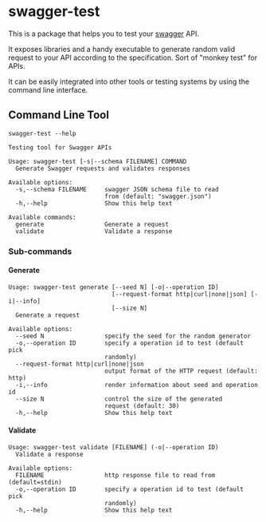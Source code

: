 # swagger-test

This is a package that helps you to test your [swagger](https://swagger.io) API.

It exposes libraries and a handy executable to generate random valid request to
your API according to the specification. Sort of "monkey test" for APIs.

It can be easily integrated into other tools or testing systems by using the
command line interface.

## Command Line Tool

```console
swagger-test --help
```

```
Testing tool for Swagger APIs

Usage: swagger-test [-s|--schema FILENAME] COMMAND
  Generate Swagger requests and validates responses

Available options:
  -s,--schema FILENAME     swagger JSON schema file to read
                           from (default: "swagger.json")
  -h,--help                Show this help text

Available commands:
  generate                 Generate a request
  validate                 Validate a response
```

### Sub-commands

#### Generate

```
Usage: swagger-test generate [--seed N] [-o|--operation ID]
                             [--request-format http|curl|none|json] [-i|--info]
                             [--size N]
  Generate a request

Available options:
  --seed N                 specify the seed for the random generator
  -o,--operation ID        specify a operation id to test (default pick
                           randomly)
  --request-format http|curl|none|json
                           output format of the HTTP request (default: http)
  -i,--info                render information about seed and operation id
  --size N                 control the size of the generated
                           request (default: 30)
  -h,--help                Show this help text
```

#### Validate

```
Usage: swagger-test validate [FILENAME] (-o|--operation ID)
  Validate a response

Available options:
  FILENAME                 http response file to read from (default=stdin)
  -o,--operation ID        specify a operation id to test (default pick
                           randomly)
  -h,--help                Show this help text
```
